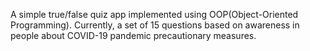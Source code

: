 A simple true/false quiz app implemented using OOP(Object-Oriented Programming). 
Currently, a set of 15 questions based on awareness in people about COVID-19 pandemic precautionary measures.
